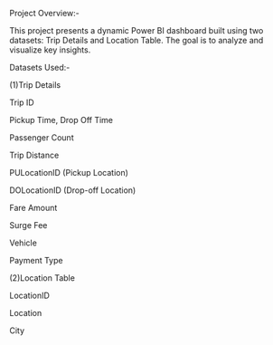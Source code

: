 Project Overview:-

This project presents a dynamic Power BI dashboard built using two datasets: Trip Details and Location Table. The goal is to analyze and visualize key insights.

 Datasets Used:-
 
(1)Trip Details

Trip ID

Pickup Time, Drop Off Time

Passenger Count

Trip Distance

PULocationID (Pickup Location)

DOLocationID (Drop-off Location)

Fare Amount

Surge Fee

Vehicle

Payment Type

(2)Location Table

LocationID

Location

City

